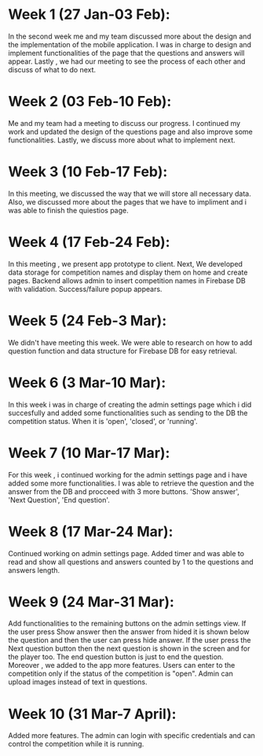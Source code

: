 # Week 1 (27 Jan-03 Feb):
In the second week me and my team discussed more about the design and the implementation of the mobile application. I was in charge to design and implement
functionalities of the page that the questions and answers will appear. Lastly , we had our meeting to see the process of each other and discuss of what to do next.
# Week 2 (03 Feb-10 Feb):
Me and my team had a meeting to discuss our progress. I continued my work and updated the design of the questions page and also improve some functionalities. Lastly, we discuss more about what to implement next.
# Week 3 (10 Feb-17 Feb):
In this meeting, we discussed the way that we will store all necessary data. Also, we discussed more about the pages that we have to impliment and i was able to finish the quiestios page.
# Week 4 (17 Feb-24 Feb):
In this meeting , we present app prototype to client. Next, We developed data storage for competition names and display them on home and create pages. Backend allows admin to insert competition names in Firebase DB with validation. Success/failure popup appears.
# Week 5 (24 Feb-3 Mar):
We didn't have meeting this week. We were able to research on how to add question function and data structure for Firebase DB for easy retrieval.
# Week 6 (3 Mar-10 Mar):
In this week i was in charge of creating the admin settings page which i did succesfully and added some functionalities such as sending to the DB the competition status. When it is 'open', 'closed', or 'running'.
# Week 7 (10 Mar-17 Mar):
For this week , i continued working for the admin settings page and i have added some more functionalities. I was able to retrieve the question and the answer from the DB and procceed with 3 more buttons. 'Show answer', 'Next Question', 'End question'.
# Week 8 (17 Mar-24 Mar):
Continued working on admin settings page. Added timer and was able to read and show all questions and answers counted by 1 to the questions and answers length.
# Week 9 (24 Mar-31 Mar):
Add functionalities to the remaining buttons on the admin settings view. If the user press Show answer then the answer from hided it is shown below the question and then the user can press hide answer. If the user press the Next question button then the next question is shown in the screen and for the player too. The end question button is just to end the question. Moreover , we added to the app more features. Users can enter to the competition only if the status of the competition is "open". Admin can upload images instead of text in questions.
# Week 10 (31 Mar-7 April):
Added more features. The admin can login with specific credentials and can control the competition while it is running.
